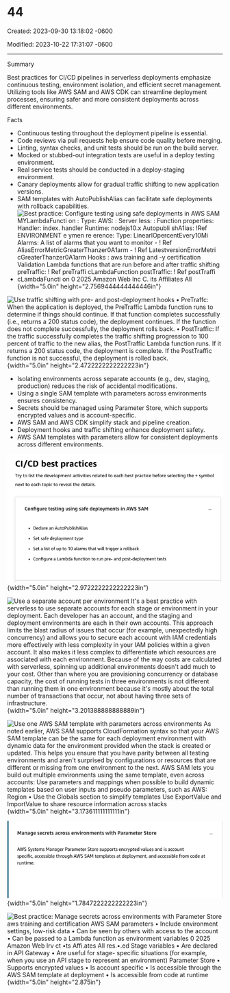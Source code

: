 # 44

Created: 2023-09-30 13:18:02 -0600

Modified: 2023-10-22 17:31:07 -0600

---

Summary

Best practices for CI/CD pipelines in serverless deployments emphasize continuous testing, environment isolation, and efficient secret management. Utilizing tools like AWS SAM and AWS CDK can streamline deployment processes, ensuring safer and more consistent deployments across different environments.

Facts

- Continuous testing throughout the deployment pipeline is essential.
- Code reviews via pull requests help ensure code quality before merging.
- Linting, syntax checks, and unit tests should be run on the build server.
- Mocked or stubbed-out integration tests are useful in a deploy testing environment.
- Real service tests should be conducted in a deploy-staging environment.
- Canary deployments allow for gradual traffic shifting to new application versions.
- SAM templates with AutoPublishAlias can facilitate safe deployments with rollback capabilities.
- ![Best practice: Configure testing using safe deployments in AWS SAM MYLambdaFuncti on : Type: AWS: : Server less: : Function properties: Handler: index. handler Runtime: nodejs10.x Autopubli shA1ias: !Ref ENVIRONMENT e ymen re erence: Type: LinearlOpercentEvery10Mi Alarms: A list of alarms that you want to monitor - ! Ref AliasErrorMetricGreaterThanzer0A1arm - ! Ref LatestversionErrorMetri cGreaterThanzer0A1arm Hooks : aws training and -y certification Validation Lambda functions that are run before and after traffic shifting preTraffic: ! Ref preTraffi cLambdaFunction postTraffic: ! Ref postTraffi cLambdaFuncti on 0 2025 Amazon Web Inc C. its Affiliates All ](../../../media/AWS-Developing-Serverless-Solutions-on-AWS-Model--12-44-image1.png){width="5.0in" height="2.7569444444444446in"}



![Use traffic shifting with pre- and post-deployment hooks • PreTraffc: When the application is deployed, the PreTraffic Lambda function runs to determine if things should continue. If that function completes successfully (i.e., returns a 200 status code), the deployment continues. If the function does not complete successfully, the deployment rolls back. • PostTraffic: If the traffic successfully completes the traffic shifting progression to 100 percent of traffic to the new alias, the PostTraffic Lambda function runs. If it returns a 200 status code, the deployment is complete. If the PostTraffic function is not successful, the deployment is rolled back. ](../../../media/AWS-Developing-Serverless-Solutions-on-AWS-Model--12-44-image2.png){width="5.0in" height="2.4722222222222223in"}



- Isolating environments across separate accounts (e.g., dev, staging, production) reduces the risk of accidental modifications.
- Using a single SAM template with parameters across environments ensures consistency.
- Secrets should be managed using Parameter Store, which supports encrypted values and is account-specific.
- AWS SAM and AWS CDK simplify stack and pipeline creation.
- Deployment hooks and traffic shifting enhance deployment safety.
- AWS SAM templates with parameters allow for consistent deployments across different environments.





![CI/CD best practices Try to list the development activities related to each best practice before selecting the + symbol next to each topic to reveal the details. Configure testing using safe deployments in AWS SAM Declare an AutoPublishAlias • Set safe deployment type • Seta list of up to 10 alarms that will trigger a rollback Configure a Lambda function to run pre- and post-deployment tests ](../../../media/AWS-Developing-Serverless-Solutions-on-AWS-Model--12-44-image3.png){width="5.0in" height="2.9722222222222223in"}













![Use a separate account per environment It's a best practice with serverless to use separate accounts for each stage or environment in your deployment. Each developer has an account, and the staging and deployment environments are each in their own accounts. This approach limits the blast radius of issues that occur (for example, unexpectedly high concurrency) and allows you to secure each account with IAM credentials more effectively with less complexity in your IAM policies within a given account. It also makes it less complex to differentiate which resources are associated with each environment. Because of the way costs are calculated with serverless, spinning up additional environments doesn't add much to your cost. Other than where you are provisioning concurrency or database capacity, the cost of running tests in three environments is not different than running them in one environment because it's mostly about the total number of transactions that occur, not about having three sets of infrastructure. ](../../../media/AWS-Developing-Serverless-Solutions-on-AWS-Model--12-44-image4.png){width="5.0in" height="3.201388888888889in"}







![Use one AWS SAM template with parameters across environments As noted earlier, AWS SAM supports CloudFormation syntax so that your AWS SAM template can be the same for each deployment environment with dynamic data for the environment provided when the stack is created or updated. This helps you ensure that you have parity between all testing environments and aren't surprised by configurations or resources that are different or missing from one environment to the next. AWS SAM lets you build out multiple environments using the same template, even across accounts: Use parameters and mappings when possible to build dynamic templates based on user inputs and pseudo parameters, such as AWS: Region • Use the Globals section to simplify templates Use ExportValue and ImportValue to share resource information across stacks ](../../../media/AWS-Developing-Serverless-Solutions-on-AWS-Model--12-44-image5.png){width="5.0in" height="3.173611111111111in"}





![Manage secrets across environments with Parameter Store AWS Systems Manager Parameter Store supports encrypted values and is account specific, accessible through AWS SAM templates at deployment, and accessible from code at runtime. ](../../../media/AWS-Developing-Serverless-Solutions-on-AWS-Model--12-44-image6.png){width="5.0in" height="1.7847222222222223in"}









![Best practice: Manage secrets across environments with Parameter Store aws training and certification AWS SAM parameters • Include environment settings, low-risk data • Can be seen by others with access to the account • Can be passed to a Lambda function as environment variables 0 2025 Amazon Web Irv ct •ts Affi.ates All res.•.ed Stage variables • Are declared in API Gateway • Are useful for stage- specific situations (for example, when you use an API stage to represent an environment) Parameter Store • Supports encrypted values • Is account specific • Is accessible through the AWS SAM template at deployment • Is accessible from code at runtime ](../../../media/AWS-Developing-Serverless-Solutions-on-AWS-Model--12-44-image7.png){width="5.0in" height="2.875in"}









